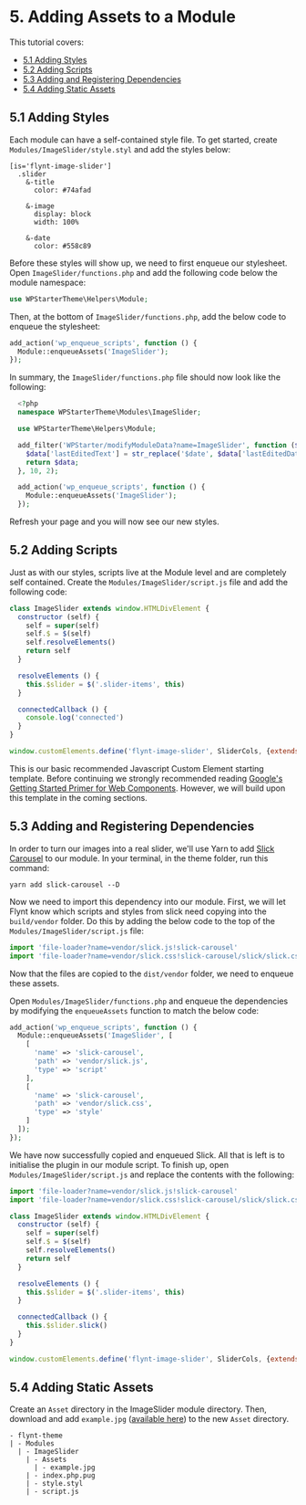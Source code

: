 # 5. Adding Assets to a Module

This tutorial covers:
- [5.1 Adding Styles](#51-adding-styles)
- [5.2 Adding Scripts](#52-adding-scripts)
- [5.3 Adding and Registering Dependencies](#53-adding-and-registering-dependencies)
- [5.4 Adding Static Assets](#54-adding-static-assets)

## 5.1 Adding Styles
Each module can have a self-contained style file. To get started, create `Modules/ImageSlider/style.styl` and add the styles below:

```stylus
[is='flynt-image-slider']
  .slider
    &-title
      color: #74afad

    &-image
      display: block
      width: 100%

    &-date
      color: #558c89
```

Before these styles will show up, we need to first enqueue our stylesheet. Open `ImageSlider/functions.php` and add the following code below the module namespace:

```php
use WPStarterTheme\Helpers\Module;
```

Then, at the bottom of `ImageSlider/functions.php`, add the below code to enqueue the stylesheet:

```php
add_action('wp_enqueue_scripts', function () {
  Module::enqueueAssets('ImageSlider');
});

```

In summary, the `ImageSlider/functions.php` file should now look like the following:

```php
  <?php
  namespace WPStarterTheme\Modules\ImageSlider;

  use WPStarterTheme\Helpers\Module;

  add_filter('WPStarter/modifyModuleData?name=ImageSlider', function ($data) {
    $data['lastEditedText'] = str_replace('$date', $data['lastEditedDate'], $data['lastEditedText'])
    return $data;
  }, 10, 2);

  add_action('wp_enqueue_scripts', function () {
    Module::enqueueAssets('ImageSlider');
  });
```

Refresh your page and you will now see our new styles.

<!-- TODO: Talk about [is=''] syntax for styling  -->
<!-- TODO: Talk about maintainableCSS as a recommendation  -->

## 5.2 Adding Scripts
Just as with our styles, scripts live at the Module level and are completely self contained. Create the `Modules/ImageSlider/script.js` file and add the following code:

```js
class ImageSlider extends window.HTMLDivElement {
  constructor (self) {
    self = super(self)
    self.$ = $(self)
    self.resolveElements()
    return self
  }

  resolveElements () {
    this.$slider = $('.slider-items', this)
  }

  connectedCallback () {
    console.log('connected')
  }
}

window.customElements.define('flynt-image-slider', SliderCols, {extends: 'div'})
```

This is our basic recommended Javascript Custom Element starting template. Before continuing we strongly recommended reading [Google's Getting Started Primer for Web Components](https://developers.google.com/web/fundamentals/getting-started/primers/customelements). However, we will build upon this template in the coming sections.

## 5.3 Adding and Registering Dependencies
In order to turn our images into a real slider, we'll use Yarn to add [Slick Carousel](https://www.google.de/url?sa=t&rct=j&q=&esrc=s&source=web&cd=1&ved=0ahUKEwiZmZ_T1NjQAhUlAZoKHUEcC04QFgggMAA&url=http%3A%2F%2Fkenwheeler.github.io%2Fslick%2F&usg=AFQjCNGx_jdVLP__MakcyBIdSRV4kKFe2Q&sig2=zh58rnGs2haFdG1tRv7UXA) to our module. In your terminal, in the theme folder, run this command:

```
yarn add slick-carousel --D
```

Now we need to import this dependency into our module. First, we will let Flynt know which scripts and styles from slick need copying into the `build/vendor` folder. Do this by adding the below code to the top of the `Modules/ImageSlider/script.js` file:

```js
import 'file-loader?name=vendor/slick.js!slick-carousel'
import 'file-loader?name=vendor/slick.css!slick-carousel/slick/slick.css'
```

<!-- TODO: Mention the fact that it will look for main dist file if main exists in package. -->

Now that the files are copied to the `dist/vendor` folder, we need to enqueue these assets.

Open `Modules/ImageSlider/functions.php` and enqueue the dependencies by modifying the `enqueueAssets` function to match the below code:

```php
add_action('wp_enqueue_scripts', function () {
  Module::enqueueAssets('ImageSlider', [
    [
      'name' => 'slick-carousel',
      'path' => 'vendor/slick.js',
      'type' => 'script'
    ],
    [
      'name' => 'slick-carousel',
      'path' => 'vendor/slick.css',
      'type' => 'style'
    ]
  ]);
});
```

We have now successfully copied and enqueued Slick. All that is left is to initialise the plugin in our module script. To finish up, open `Modules/ImageSlider/script.js` and replace the contents with the following:

```js
import 'file-loader?name=vendor/slick.js!slick-carousel'
import 'file-loader?name=vendor/slick.css!slick-carousel/slick/slick.css'

class ImageSlider extends window.HTMLDivElement {
  constructor (self) {
    self = super(self)
    self.$ = $(self)
    self.resolveElements()
    return self
  }

  resolveElements () {
    this.$slider = $('.slider-items', this)
  }

  connectedCallback () {
    this.$slider.slick()
  }
}

window.customElements.define('flynt-image-slider', SliderCols, {extends: 'div'})
```

## 5.4 Adding Static Assets
Create an `Asset` directory in the ImageSlider module directory. Then, download and add `example.jpg` ([available here](/add-link)) to the new `Asset` directory.

```
- flynt-theme
| - Modules
  | - ImageSlider
    | - Assets
      | - example.jpg
    | - index.php.pug
    | - style.styl
    | - script.js
```

